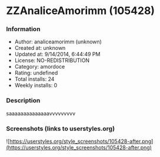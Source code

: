 # ZZAnaliceAmorimm (105428)

### Information
- Author: analiceamorimm (unknown)
- Created at: unknown
- Updated at: 9/14/2014, 6:44:49 PM
- License: NO-REDISTRIBUTION
- Category: amordoce
- Rating: undefined
- Total installs: 24
- Weekly installs: 0


### Description
saaaaaaaaaaaaaavvvvvvvvv


### Screenshots (links to userstyles.org)
![https://userstyles.org/style_screenshots/105428-after.png](https://userstyles.org/style_screenshots/105428-after.png)


